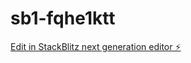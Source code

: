 # sb1-fqhe1ktt

[Edit in StackBlitz next generation editor ⚡️](https://stackblitz.com/~/github.com/Sreenivas-techi49/sb1-fqhe1ktt)